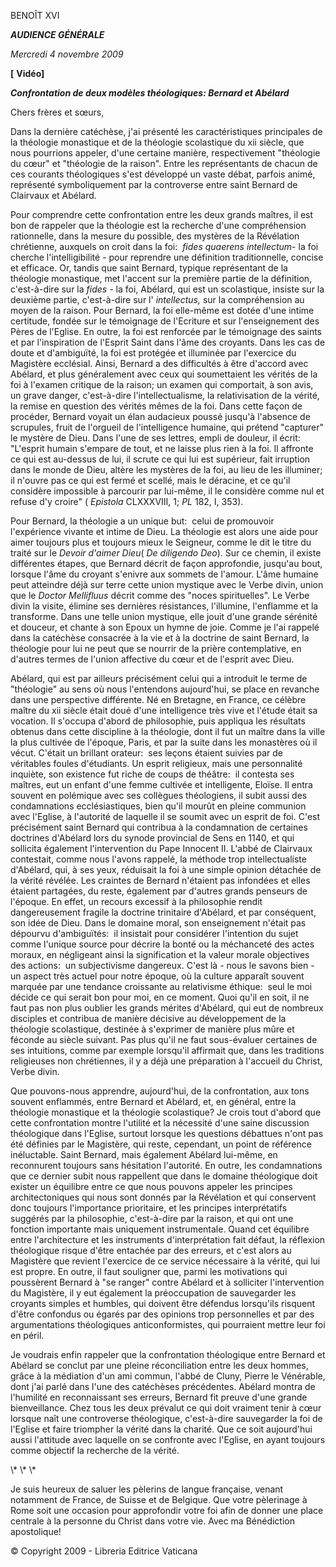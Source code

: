 BENOÎT XVI

***AUDIENCE GÉNÉRALE***

*Mercredi 4 novembre 2009*

**\[** **Vidéo\]**

***Confrontation de deux modèles théologiques: Bernard et Abélard***

Chers frères et sœurs,

Dans la dernière catéchèse, j'ai présenté les caractéristiques principales de la théologie monastique et de la théologie scolastique du xii siècle, que nous pourrions appeler, d'une certaine manière, respectivement "théologie du cœur" et "théologie de la raison". Entre les représentants de chacun de ces courants théologiques s'est développé un vaste débat, parfois animé, représenté symboliquement par la controverse entre saint Bernard de Clairvaux et Abélard.

Pour comprendre cette confrontation entre les deux grands maîtres, il est bon de rappeler que la théologie est la recherche d'une compréhension rationnelle, dans la mesure du possible, des mystères de la Révélation chrétienne, auxquels on croit dans la foi:  *fides quaerens intellectum*\- la foi cherche l'intelligibilité - pour reprendre une définition traditionnelle, concise et efficace. Or, tandis que saint Bernard, typique représentant de la théologie monastique, met l'accent sur la première partie de la définition, c'est-à-dire sur la *fides -* la foi, Abélard, qui est un scolastique, insiste sur la deuxième partie, c'est-à-dire sur l' *intellectus,* sur la compréhension au moyen de la raison. Pour Bernard, la foi elle-même est dotée d'une intime certitude, fondée sur le témoignage de l'Ecriture et sur l'enseignement des Pères de l'Eglise. En outre, la foi est renforcée par le témoignage des saints et par l'inspiration de l'Esprit Saint dans l'âme des croyants. Dans les cas de doute et d'ambiguïté, la foi est protégée et illuminée par l'exercice du Magistère ecclésial. Ainsi, Bernard a des difficultés à être d'accord avec Abélard, et plus généralement avec ceux qui soumettaient les vérités de la foi à l'examen critique de la raison; un examen qui comportait, à son avis, un grave danger, c'est-à-dire l'intellectualisme, la relativisation de la vérité, la remise en question des vérités mêmes de la foi. Dans cette façon de procéder, Bernard voyait un élan audacieux poussé jusqu'à l'absence de scrupules, fruit de l'orgueil de l'intelligence humaine, qui prétend "capturer" le mystère de Dieu. Dans l'une de ses lettres, empli de douleur, il écrit:  "L'esprit humain s'empare de tout, et ne laisse plus rien à la foi. Il affronte ce qui est au-dessus de lui, il scrute ce qui lui est supérieur, fait irruption dans le monde de Dieu, altère les mystères de la foi, au lieu de les illuminer; il n'ouvre pas ce qui est fermé et scellé, mais le déracine, et ce qu'il considère impossible à parcourir par lui-même, il le considère comme nul et refuse d'y croire" ( *Epistola* CLXXXVIII, 1; *PL* 182, I, 353).

Pour Bernard, la théologie a un unique but:  celui de promouvoir l'expérience vivante et intime de Dieu. La théologie est alors une aide pour aimer toujours plus et toujours mieux le Seigneur, comme le dit le titre du traité sur le *Devoir d'aimer Dieu*( *De diligendo Deo*). Sur ce chemin, il existe différentes étapes, que Bernard décrit de façon approfondie, jusqu'au bout, lorsque l'âme du croyant s'enivre aux sommets de l'amour. L'âme humaine peut atteindre déjà sur terre cette union mystique avec le Verbe divin, union que le *Doctor Mellifluus* décrit comme des "noces spirituelles". Le Verbe divin la visite, élimine ses dernières résistances, l'illumine, l'enflamme et la transforme. Dans une telle union mystique, elle jouit d'une grande sérénité et douceur, et chante à son Epoux un hymne de joie. Comme je l'ai rappelé dans la catéchèse consacrée à la vie et à la doctrine de saint Bernard, la théologie pour lui ne peut que se nourrir de la prière contemplative, en d'autres termes de l'union affective du cœur et de l'esprit avec Dieu.

Abélard, qui est par ailleurs précisément celui qui a introduit le terme de "théologie" au sens où nous l'entendons aujourd'hui, se place en revanche dans une perspective différente. Né en Bretagne, en France, ce célèbre maître du xii siècle était doué d'une intelligence très vive et l'étude était sa vocation. Il s'occupa d'abord de philosophie, puis appliqua les résultats obtenus dans cette discipline à la théologie, dont il fut un maître dans la ville la plus cultivée de l'époque, Paris, et par la suite dans les monastères où il vécut. C'était un brillant orateur:  ses leçons étaient suivies par de véritables foules d'étudiants. Un esprit religieux, mais une personnalité inquiète, son existence fut riche de coups de théâtre:  il contesta ses maîtres, eut un enfant d'une femme cultivée et intelligente, Eloïse. Il entra souvent en polémique avec ses collègues théologiens, il subit aussi des condamnations ecclésiastiques, bien qu'il mourût en pleine communion avec l'Eglise, à l'autorité de laquelle il se soumit avec un esprit de foi. C'est précisément saint Bernard qui contribua à la condamnation de certaines doctrines d'Abélard lors du synode provincial de Sens en 1140, et qui sollicita également l'intervention du Pape Innocent II. L'abbé de Clairvaux contestait, comme nous l'avons rappelé, la méthode trop intellectualiste d'Abélard, qui, à ses yeux, réduisait la foi à une simple opinion détachée de la vérité révélée. Les craintes de Bernard n'étaient pas infondées et elles étaient partagées, du reste, également par d'autres grands penseurs de l'époque. En effet, un recours excessif à la philosophie rendit dangereusement fragile la doctrine trinitaire d'Abélard, et par conséquent, son idée de Dieu. Dans le domaine moral, son enseignement n'était pas dépourvu d'ambiguïtés:  il insistait pour considérer l'intention du sujet comme l'unique source pour décrire la bonté ou la méchanceté des actes moraux, en négligeant ainsi la signification et la valeur morale objectives des actions:  un subjectivisme dangereux. C'est là - nous le savons bien - un aspect très actuel pour notre époque, où la culture apparaît souvent marquée par une tendance croissante au relativisme éthique:  seul le moi décide ce qui serait bon pour moi, en ce moment. Quoi qu'il en soit, il ne faut pas non plus oublier les grands mérites d'Abélard, qui eut de nombreux disciples et contribua de manière décisive au développement de la théologie scolastique, destinée à s'exprimer de manière plus mûre et féconde au siècle suivant. Pas plus qu'il ne faut sous-évaluer certaines de ses intuitions, comme par exemple lorsqu'il affirmait que, dans les traditions religieuses non chrétiennes, il y a déjà une préparation à l'accueil du Christ, Verbe divin.

Que pouvons-nous apprendre, aujourd'hui, de la confrontation, aux tons souvent enflammés, entre Bernard et Abélard, et, en général, entre la théologie monastique et la théologie scolastique? Je crois tout d'abord que cette confrontation montre l'utilité et la nécessité d'une saine discussion théologique dans l'Eglise, surtout lorsque les questions débattues n'ont pas été définies par le Magistère, qui reste, cependant, un point de référence inéluctable. Saint Bernard, mais également Abélard lui-même, en reconnurent toujours sans hésitation l'autorité. En outre, les condamnations que ce dernier subit nous rappellent que dans le domaine théologique doit exister un équilibre entre ce que nous pouvons appeler les principes architectoniques qui nous sont donnés par la Révélation et qui conservent donc toujours l'importance prioritaire, et les principes interprétatifs suggérés par la philosophie, c'est-à-dire par la raison, et qui ont une fonction importante mais uniquement instrumentale. Quand cet équilibre entre l'architecture et les instruments d'interprétation fait défaut, la réflexion théologique risque d'être entachée par des erreurs, et c'est alors au Magistère que revient l'exercice de ce service nécessaire à la vérité, qui lui est propre. En outre, il faut souligner que, parmi les motivations qui poussèrent Bernard à "se ranger" contre Abélard et à solliciter l'intervention du Magistère, il y eut également la préoccupation de sauvegarder les croyants simples et humbles, qui doivent être défendus lorsqu'ils risquent d'être confondus ou égarés par des opinions trop personnelles et par des argumentations théologiques anticonformistes, qui pourraient mettre leur foi en péril.

Je voudrais enfin rappeler que la confrontation théologique entre Bernard et Abélard se conclut par une pleine réconciliation entre les deux hommes, grâce à la médiation d'un ami commun, l'abbé de Cluny, Pierre le Vénérable, dont j'ai parlé dans l'une des catéchèses précédentes. Abélard montra de l'humilité en reconnaissant ses erreurs, Bernard fit preuve d'une grande bienveillance. Chez tous les deux prévalut ce qui doit vraiment tenir à cœur lorsque naît une controverse théologique, c'est-à-dire sauvegarder la foi de l'Eglise et faire triompher la vérité dans la charité. Que ce soit aujourd'hui aussi l'attitude avec laquelle on se confronte avec l'Eglise, en ayant toujours comme objectif la recherche de la vérité.

\\* \\* \\*

Je suis heureux de saluer les pèlerins de langue française, venant notamment de France, de Suisse et de Belgique. Que votre pèlerinage à Rome soit une occasion pour approfondir votre foi afin de donner une place centrale à la personne du Christ dans votre vie. Avec ma Bénédiction apostolique!

© Copyright 2009 - Libreria Editrice Vaticana